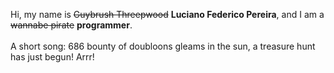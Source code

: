 Hi, my name is ~~Guybrush Threepwood~~ **Luciano Federico Pereira**, and I am a ~~wannabe pirate~~ **programmer**.<br><br>A short song: 686 bounty of doubloons gleams in the sun, a treasure hunt has just begun! Arrr!
